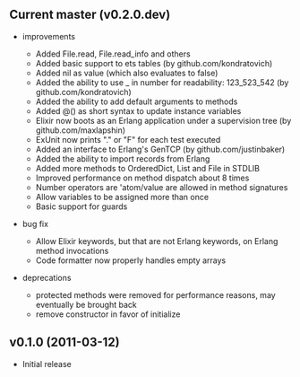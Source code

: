 ## Current master (v0.2.0.dev)

* improvements
  * Added File.read, File.read_info and others
  * Added basic support to ets tables (by github.com/kondratovich)
  * Added nil as value (which also evaluates to false)
  * Added the ability to use _ in number for readability: 123\_523\_542 (by github.com/kondratovich)
  * Added the ability to add default arguments to methods
  * Added @() as short syntax to update instance variables
  * Elixir now boots as an Erlang application under a supervision tree (by github.com/maxlapshin)
  * ExUnit now prints "." or "F" for each test executed
  * Added an interface to Erlang's GenTCP (by github.com/justinbaker)
  * Added the ability to import records from Erlang
  * Added more methods to OrderedDict, List and File in STDLIB
  * Improved performance on method dispatch about 8 times
  * Number operators are 'atom/value are allowed in method signatures
  * Allow variables to be assigned more than once
  * Basic support for guards

* bug fix
  * Allow Elixir keywords, but that are not Erlang keywords, on Erlang method invocations
  * Code formatter now properly handles empty arrays

* deprecations
  * protected methods were removed for performance reasons, may eventually be brought back
  * remove constructor in favor of initialize

## v0.1.0 (2011-03-12)

* Initial release